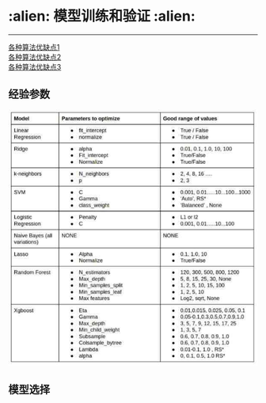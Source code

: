 <h1 align = "left">:alien: 模型训练和验证 :alien:</h1>

---

[各种算法优缺点1](https://mp.weixin.qq.com/s?__biz=MzA4OTg5NzY3NA==&mid=2649345665&idx=1&sn=000c6e1ceada252162b803404d9a397c&chksm=880e8124bf790832dfc5b10e142425969799639743295078ee1d9524ab21e7ad1b314136d923&mpshare=1&scene=1&srcid=0528p1yaSx6dNlRh0U58XebG#rd)<br>
[各种算法优缺点2](https://mp.weixin.qq.com/s/6hD19wWEex-0s-dweuP5sg)<br>
[各种算法优缺点3](https://blog.csdn.net/u012422446/article/details/53034260)<br>


## 经验参数

![经验参数](经验参数.jpg)

## 模型选择


